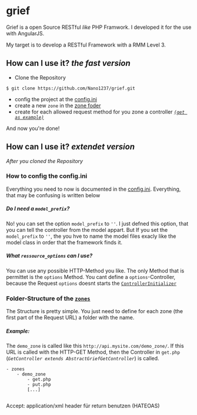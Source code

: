 # grief

Grief is a open Source RESTful *like* PHP Framwork. I developed it for the use with AngularJS.

My target is to develop a RESTful Framework with a RMM Level 3. 

## How can I use it? *the fast version*

- Clone the Repository
```
$ git clone https://github.com/Nano1237/grief.git
```
- config the project at the [config.ini](https://github.com/Nano1237/grief/blob/master/grief/config.ini)
- create a new `zone` in the [zone foder](https://github.com/Nano1237/grief/tree/master/grief/zones)
- create for each allowed request method for you zone a controller [*`(get as example)`*](https://github.com/Nano1237/grief/blob/master/grief/zones/demo_zone/get.php)

And now you're done!

## How can I use it? *extendet version*

*After you cloned the Repository*
### How to config the config.ini

Everything you need to now is documented in the [config.ini](https://github.com/Nano1237/grief/blob/master/grief/config.ini).
Everything, that may be confusing is written below

##### Do I need a `model_prefix`?

No! you can set the option `model_prefix` to `''`. I just defned this option, that you can tell the controller from the model appart. But If you set the `model_prefix` to `''`, the you hve to name the model files exacly like the model class in order that the framework finds it.

##### What `ressource_options` can I use?

You can use any possible HTTP-Method you like. The only Method that is permittet is the `options` Method. You cant define a `options`-Controller, because the Request `options` doesnt starts the [`ControllerInitializer`](https://github.com/Nano1237/grief/blob/master/grief/core/ControllerInitializer.php)


### Folder-Structure of the [`zones`](https://github.com/Nano1237/grief/tree/master/grief/zones)

The Structure is pretty simple. You just need to define for each zone (the first part of the Request URL) a folder with the name.

##### Example:

The `demo_zone` is called like this `http://api.mysite.com/demo_zone/`.
If this URL is called with the HTTP-GET Method, then the Controller in `get.php` (*`GetController extends AbstractGriefGetController`*) is called.
```
- zones
    - demo_zone
        - get.php
        - put.php
        [...]
   
```

 Accept: application/xml header für return benutzen (HATEOAS)